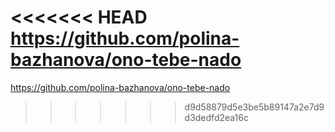 <<<<<<< HEAD
https://github.com/polina-bazhanova/ono-tebe-nado
=======
https://github.com/polina-bazhanova/ono-tebe-nado
>>>>>>> d9d58879d5e3be5b89147a2e7d9d3dedfd2ea16c
